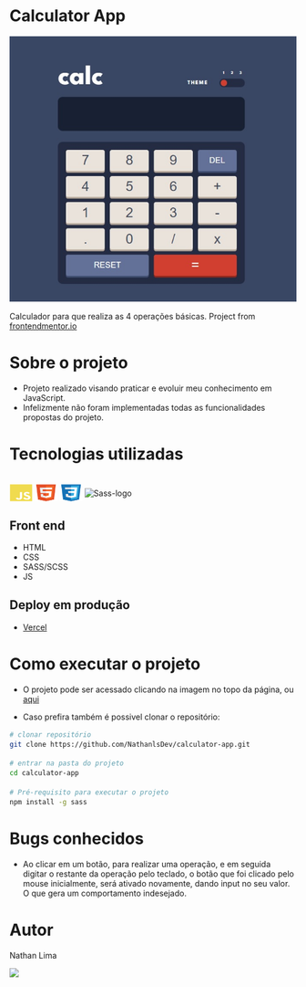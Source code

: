 # Calculator App
<div align="center" max-width="600" max-height="600">
  <a href="https://calculator-app-sigma-one.vercel.app/" target="_blank">
    <img width="600" src="https://raw.githubusercontent.com/NathanlsDev/calculator-app/main/assets/images/calc.jpg">
  </a>
</div>

Calculador para que realiza as 4 operações básicas. Project from <a href="https://www.frontendmentor.io/challenges/calculator-app-9lteq5N29" target="_blank">frontendmentor.io</a>

# Sobre o projeto
- Projeto realizado visando praticar e evoluir meu conhecimento em JavaScript.
- Infelizmente não foram implementadas todas as funcionalidades propostas do projeto.

# Tecnologias utilizadas

<div style="display: inline_block"><br>
  <img align="center" alt="Js-logo" title="JavaScript" height="30" width="40" src="https://raw.githubusercontent.com/devicons/devicon/master/icons/javascript/javascript-plain.svg">
  <img align="center" alt="HTML-logo" title="HTML" height="30" width="40" src="https://raw.githubusercontent.com/devicons/devicon/master/icons/html5/html5-original.svg">
  <img align="center" alt="CSS-logo" title="CSS" height="30" width="40" src="https://raw.githubusercontent.com/devicons/devicon/master/icons/css3/css3-original.svg">
  <img align="center" alt="Sass-logo" title="SASS" height="30" width="40" src="https://cdn.jsdelivr.net/gh/devicons/devicon/icons/sass/sass-original.svg"/>
</div>

## Front end
- HTML
- CSS
- SASS/SCSS
- JS
## Deploy em produção
- <a href="https://vercel.com/">Vercel</a>

# Como executar o projeto
- O projeto pode ser acessado clicando na imagem no topo da página, ou <a href="https://calculator-app-sigma-one.vercel.app/">aqui</a>

- Caso prefira também é possivel clonar o repositório:

```bash
# clonar repositório
git clone https://github.com/NathanlsDev/calculator-app.git

# entrar na pasta do projeto
cd calculator-app

# Pré-requisito para executar o projeto
npm install -g sass
```
# Bugs conhecidos
- Ao clicar em um botão, para realizar uma operação, e em seguida digitar o restante da operação pelo teclado, o botão que foi clicado pelo mouse inicialmente, será ativado novamente, dando input no seu valor. O que gera um comportamento indesejado.

# Autor

Nathan Lima
<div>
  <a href="https://www.linkedin.com/in/NathanlsDev/" target="_blank" rel="external" title="Linkedin">
    <img src="https://img.shields.io/badge/-LinkedIn-%230077B5?style=for-the-badge&logo=linkedin&logoColor=white" target="_blank">
  </a>
</div>
